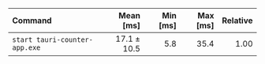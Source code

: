 | Command | Mean [ms] | Min [ms] | Max [ms] | Relative |
|:---|---:|---:|---:|---:|
| `start tauri-counter-app.exe` | 17.1 ± 10.5 | 5.8 | 35.4 | 1.00 |
